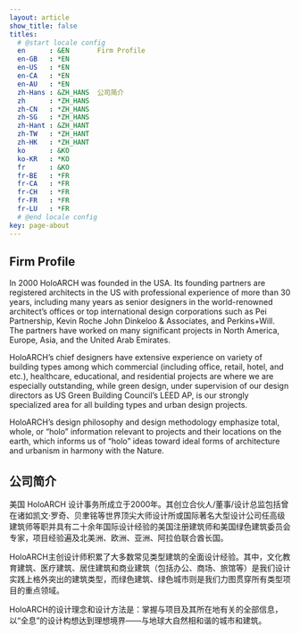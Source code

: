 ```yaml
---
layout: article
show_title: false
titles:
  # @start locale config
  en      : &EN       Firm Profile
  en-GB   : *EN
  en-US   : *EN
  en-CA   : *EN
  en-AU   : *EN
  zh-Hans : &ZH_HANS  公司简介
  zh      : *ZH_HANS
  zh-CN   : *ZH_HANS
  zh-SG   : *ZH_HANS
  zh-Hant : &ZH_HANT
  zh-TW   : *ZH_HANT
  zh-HK   : *ZH_HANT
  ko      : &KO      
  ko-KR   : *KO
  fr      : &KO
  fr-BE   : *FR
  fr-CA   : *FR
  fr-CH   : *FR
  fr-FR   : *FR
  fr-LU   : *FR
  # @end locale config
key: page-about
---
```

## Firm Profile
In 2000 HoloARCH was founded in the USA. Its founding partners are registered architects in the US with professional experience of more than 30 years, including many years as senior designers in the world-renowned architect’s offices or top international design corporations such as Pei Partnership, Kevin Roche John Dinkeloo & Associates, and Perkins+Will. The partners have worked on many significant projects in North America, Europe, Asia, and the United Arab Emirates.

HoloARCH’s chief designers have extensive experience on variety of building types among which commercial (including office, retail, hotel, and etc.), healthcare, educational, and residential projects are where we are especially outstanding, while green design, under supervision of our design directors as US Green Building Council’s LEED AP, is our strongly specialized area for all building types and urban design projects.

HoloARCH’s design philosophy and design methodology emphasize total, whole, or “holo” information relevant to projects and their locations on the earth, which informs us of “holo” ideas toward ideal forms of architecture and urbanism in harmony with the Nature.

## 公司简介
美国 HoloARCH 设计事务所成立于2000年。其创立合伙人/董事/设计总监包括曾在诸如凯文·罗奇、贝聿铭等世界顶尖大师设计所或国际著名大型设计公司任高级建筑师等职并具有二十余年国际设计经验的美国注册建筑师和美国绿色建筑委员会专家，项目经验遍及北美洲、欧洲、亚洲、阿拉伯联合酋长国。

HoloARCH主创设计师积累了大多数常见类型建筑的全面设计经验。其中，文化教育建筑、医疗建筑、居住建筑和商业建筑（包括办公、商场、旅馆等）是我们设计实践上格外突出的建筑类型，而绿色建筑、绿色城市则是我们力图贯穿所有类型项目的重点领域。

HoloARCH的设计理念和设计方法是：掌握与项目及其所在地有关的全部信息，以“全息”的设计构想达到理想境界——与地球大自然相和谐的城市和建筑。
